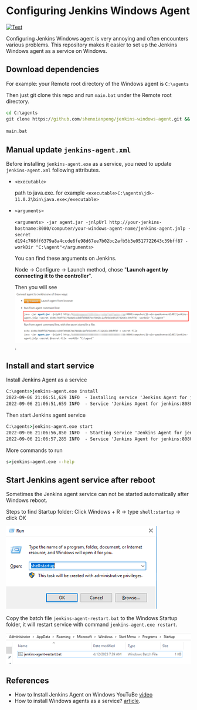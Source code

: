 # Configuring Jenkins Windows Agent

[![Test](https://github.com/shenxianpeng/jenkins-windows-agent/actions/workflows/test.yml/badge.svg)](https://github.com/shenxianpeng/jenkins-windows-agent/actions/workflows/test.yml)

Configuring Jenkins Windows agent is very annoying and often encounters various problems. This repository makes it easier to set up the Jenkins Windows agent as a service on Windows.

## Download dependencies

For example: your Remote root directory of the Windows agent is `C:\agents`

Then just git clone this repo and run `main.bat` under the Remote root directory.

```bat
cd C:\agents
git clone https://github.com/shenxianpeng/jenkins-windows-agent.git && cd jenkins-windows-agent

main.bat
```

## Manual update `jenkins-agent.xml`

Before installing `jenkins-agent.exe` as a service, you need to update `jenkins-agent.xml` following attributes.

* `<executable>`

    path to java.exe. for example `<executable>C:\agents\jdk-11.0.2\bin\java.exe</executable>`

* `<arguments>`

    `<arguments> -jar agent.jar -jnlpUrl http://your-jenkins-hostname:8080/computer/your-windows-agent-name/jenkins-agent.jnlp -secret d194c768ff6379a8a4ccde6fe98d67ee7b02bc2afb5b3e0517722643c39bff87 -workDir "C:\agent"</arguments>`

    You can find these arguments on Jenkins.

    Node -> Configure -> Launch method, chose "**Launch agent by connecting it to the controller**".

    Then you will see ![arguments](images/arguments.png).

## Install and start service

Install Jenkins Agent as a service

```bat
C:\agents>jenkins-agent.exe install
2022-09-06 21:06:51,629 INFO  - Installing service 'Jenkins Agent for jenkins:8080 (jenkins8080agent)'...
2022-09-06 21:06:51,659 INFO  - Service 'Jenkins Agent for jenkins:8080 (jenkins8080agent)' was installed successfully.
```

Then start Jenkins agent service

```bat
C:\agents>jenkins-agent.exe start
2022-09-06 21:06:56,850 INFO  - Starting service 'Jenkins Agent for jenkins:8080 (jenkins8080agent)'...
2022-09-06 21:06:57,285 INFO  - Service 'Jenkins Agent for jenkins:8080 (jenkins8080agent)' started successfully.
```

More commands to run

```bat
s>jenkins-agent.exe --help
```

## Start Jenkins agent service after reboot

Sometimes the Jenkins agent service can not be started automatically after Windows reboot.

Steps to find Startup folder: Click Windows + R -> type `shell:startup` -> click OK

![startup](images/startup.png)

Copy the batch file `jenkins-agent-restart.bat` to the Windows Startup folder, it will restart service with command `jenkins-agent.exe restart`.

![startup](images/startup-folder.png)

## References

* How to Install Jenkins Agent on Windows YouTuBe [video](https://youtu.be/N8AQTlHoBKc)
* How to install Windows agents as a service? [article](https://support.cloudbees.com/hc/en-us/articles/217423827-How-to-install-Windows-agents-as-a-service-).
